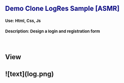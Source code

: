 <h2 style="color: navy; font-weight: bold;">Demo Clone LogRes Sample [ASMR]</h2>
<h4 style="font-size: 13px;">Use: Html, Css, Js</h4>
<h4 style="font-size: 13px;">Description: Design a login and registration form</h4>
<br>
<h2>View<h2>
![text](log.png)
